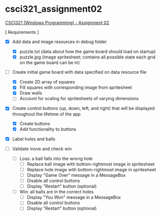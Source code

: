 # csci321_assignment02
[CSCI321 (Windows Programming) - Assignment 02](https://github.com/00bayz/csci321_assignment02)

[ Requirements ]

- [x] Add data and image resources in debug folder
	- [x] puzzle.txt (data about how the game board should load on startup)
	- [x] puzzle.jpg (image spritesheet; contains all possible state each grid on the game board can be in)

- [ ] Create initial game board with data specified on data resource file
	- [x] Create 2D array of squares
	- [x] Fill squares with corresponding image from spritesheet
	- [x] Draw walls
	- [ ] Account for scaling for spritesheets of varying dimensions

- [x] Create control buttons (up, down, left, and right) that will be displayed throughout the lifetime of the app
	- [x] Create buttons
	- [x] Add functionality to buttons

- [x] Label holes and balls

- [ ] Validate move and check win
	- [ ] Loss: a ball falls into the wrong hole
		- [ ] Replace ball image with bottom-rightmost image in spritesheet
		- [ ] Replace hole image with bottom-rightmost image in spritesheet
		- [ ] Display "Game Over" message in a MessageBox
		- [ ] Disable all control buttons
		- [ ] Display "Restart" button (optional)
	- [ ] Win: all balls are in the correct holes
		- [ ] Display "You Won" message in a MessageBox
		- [ ] Disable all control buttons
		- [ ] Display "Restart" button (optional)